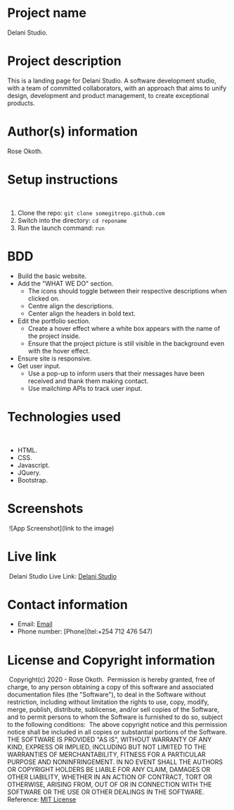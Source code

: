 # Project name

Delani Studio.
​
# Project description

This is a landing page for Delani Studio. A software development studio, with a team of committed collaborators, with an approach that aims to unify design, development and product management, to create exceptional products. 
​
# Author(s) information

Rose Okoth.
​
# Setup instructions
​
1. Clone the repo:
    `git clone somegitrepo.github.com`
​
1. Switch into the directory:
    `cd reponame`
​
1. Run the launch command:
    `run`
​
# BDD
* Build the basic website.
* Add the "WHAT WE DO" section.
    - The icons should toggle between their respective descriptions when clicked on.
    - Centre align the descriptions.
    - Center align the headers in bold text.
* Edit the portfolio section.
    - Create a hover effect where a white box appears with the name of the project inside.
    - Ensure that the project picture is still visible in the background even with the hover effect.
* Ensure site is responsive.
* Get user input.
    - Use a pop-up to inform users that their messages have been received and thank them making contact.
    - Use mailchimp APIs to track user input.
​
# Technologies used
​
* HTML.
* CSS.
* Javascript.
* JQuery.
* Bootstrap.
​
# Screenshots
​
![App Screenshot](link to the image)
​
# Live link
​
Delani Studio Live Link: [Delani Studio](https://username.github.io/reponame)
​
# Contact information

* Email: [Email](mailto:okoth.rose0@gmail.com)
* Phone number: [Phone](tel:+254 712 476 547)
​
# License and Copyright information
​
Copyright(c) 2020 - Rose Okoth.
​
Permission is hereby granted, free of charge, to any person obtaining a copy of this software and associated documentation files (the "Software"), to deal in the Software without restriction, including without limitation the rights to use, copy, modify, merge, publish, distribute, sublicense, and/or sell copies of the Software, and to permit persons to whom the Software is furnished to do so, subject to the following conditions:
​
The above copyright notice and this permission notice shall be included in all copies or substantial portions of the Software.
​
THE SOFTWARE IS PROVIDED "AS IS", WITHOUT WARRANTY OF ANY KIND, EXPRESS OR IMPLIED, INCLUDING BUT NOT LIMITED TO THE WARRANTIES OF MERCHANTABILITY, FITNESS FOR A PARTICULAR PURPOSE AND NONINFRINGEMENT. IN NO EVENT SHALL THE AUTHORS OR COPYRIGHT HOLDERS BE LIABLE FOR ANY CLAIM, DAMAGES OR OTHER LIABILITY, WHETHER IN AN ACTION OF CONTRACT, TORT OR OTHERWISE, ARISING FROM, OUT OF OR IN CONNECTION WITH THE SOFTWARE OR THE USE OR OTHER DEALINGS IN THE SOFTWARE.
​
Reference: [MIT License](https://opensource.org/licenses/MIT)
